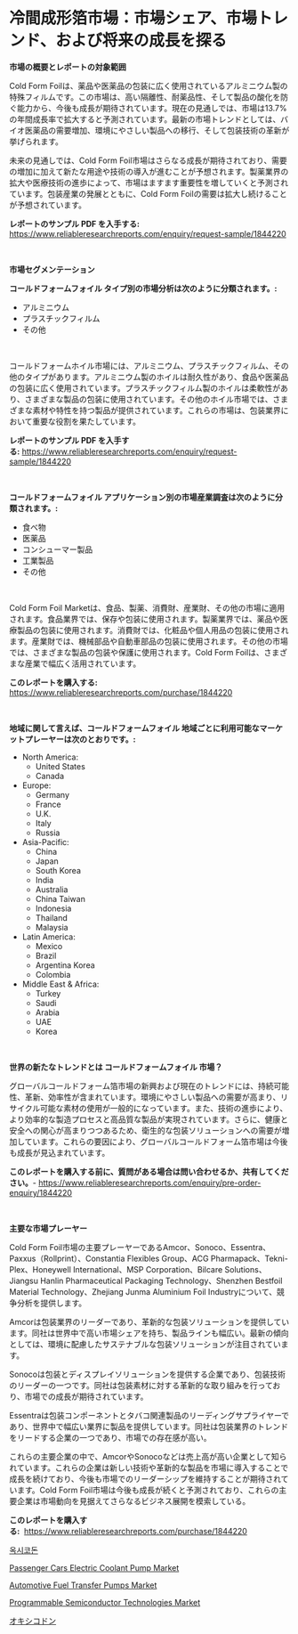 <p><h1>冷間成形箔市場：市場シェア、市場トレンド、および将来の成長を探る</h1></p><p><strong>市場の概要とレポートの対象範囲</strong></p>
<p><p>Cold Form Foilは、薬品や医薬品の包装に広く使用されているアルミニウム製の特殊フィルムです。この市場は、高い隔離性、耐薬品性、そして製品の酸化を防ぐ能力から、今後も成長が期待されています。現在の見通しでは、市場は13.7%の年間成長率で拡大すると予測されています。最新の市場トレンドとしては、バイオ医薬品の需要増加、環境にやさしい製品への移行、そして包装技術の革新が挙げられます。</p><p>未来の見通しでは、Cold Form Foil市場はさらなる成長が期待されており、需要の増加に加えて新たな用途や技術の導入が進むことが予想されます。製薬業界の拡大や医療技術の進歩によって、市場はますます重要性を増していくと予測されています。包装産業の発展とともに、Cold Form Foilの需要は拡大し続けることが予想されています。</p></p>
<p><strong>レポートのサンプル PDF を入手する:</strong> <a href="https://www.reliableresearchreports.com/enquiry/request-sample/1844220">https://www.reliableresearchreports.com/enquiry/request-sample/1844220</a></p>
<p>&nbsp;</p>
<p><strong>市場セグメンテーション</strong></p>
<p><strong>コールドフォームフォイル タイプ別の市場分析は次のように分類されます。:</strong></p>
<p><ul><li>アルミニウム</li><li>プラスチックフィルム</li><li>その他</li></ul></p>
<p>&nbsp;</p>
<p><p>コールドフォームホイル市場には、アルミニウム、プラスチックフィルム、その他のタイプがあります。アルミニウム製のホイルは耐久性があり、食品や医薬品の包装に広く使用されています。プラスチックフィルム製のホイルは柔軟性があり、さまざまな製品の包装に使用されています。その他のホイル市場では、さまざまな素材や特性を持つ製品が提供されています。これらの市場は、包装業界において重要な役割を果たしています。</p></p>
<p><strong>レポートのサンプル PDF を入手する:</strong>&nbsp;<a href="https://www.reliableresearchreports.com/enquiry/request-sample/1844220">https://www.reliableresearchreports.com/enquiry/request-sample/1844220</a></p>
<p>&nbsp;</p>
<p><strong> コールドフォームフォイル アプリケーション別の市場産業調査は次のように分類されます。:</strong></p>
<p><ul><li>食べ物</li><li>医薬品</li><li>コンシューマー製品</li><li>工業製品</li><li>その他</li></ul></p>
<p>&nbsp;</p>
<p><p>Cold Form Foil Marketは、食品、製薬、消費財、産業財、その他の市場に適用されます。食品業界では、保存や包装に使用されます。製薬業界では、薬品や医療製品の包装に使用されます。消費財では、化粧品や個人用品の包装に使用されます。産業財では、機械部品や自動車部品の包装に使用されます。その他の市場では、さまざまな製品の包装や保護に使用されます。Cold Form Foilは、さまざまな産業で幅広く活用されています。</p></p>
<p><strong>このレポートを購入する:</strong>&nbsp; <a href="https://www.reliableresearchreports.com/purchase/1844220">https://www.reliableresearchreports.com/purchase/1844220</a></p>
<p>&nbsp;</p>
<p><strong>地域に関して言えば、コールドフォームフォイル 地域ごとに利用可能なマーケットプレーヤーは次のとおりです。:</strong></p>
<p><ul>
    <li>
        North America:
        <ul>
            <li>United States</li>
            <li>Canada</li>
        </ul>
    </li>
    <li>
        Europe:
        <ul>
            <li>Germany</li>
            <li>France</li>
            <li>U.K.</li>
            <li>Italy</li>
            <li>Russia</li>
        </ul>
    </li>
    <li>
        Asia-Pacific:
        <ul>
            <li>China</li>
            <li>Japan</li>
            <li>South Korea</li>
            <li>India</li>
            <li>Australia</li>
            <li>China Taiwan</li>
            <li>Indonesia</li>
            <li>Thailand</li>
            <li>Malaysia</li>
        </ul>
    </li>
    <li>
        Latin America:
        <ul>
            <li>Mexico</li>
            <li>Brazil</li>
            <li>Argentina Korea</li>
            <li>Colombia</li>
        </ul>
    </li>
    <li>
        Middle East & Africa:
        <ul>
            <li>Turkey</li>
            <li>Saudi</li>
            <li>Arabia</li>
            <li>UAE</li>
            <li>Korea</li>
        </ul>
    </li>
    </ul></p>
<p>&nbsp;</p>
<p><strong>世界の新たなトレンドとは コールドフォームフォイル 市場？</strong></p>
<p><p>グローバルコールドフォーム箔市場の新興および現在のトレンドには、持続可能性、革新、効率性が含まれています。環境にやさしい製品への需要が高まり、リサイクル可能な素材の使用が一般的になっています。また、技術の進歩により、より効率的な製造プロセスと高品質な製品が実現されています。さらに、健康と安全への関心が高まりつつあるため、衛生的な包装ソリューションへの需要が増加しています。これらの要因により、グローバルコールドフォーム箔市場は今後も成長が見込まれています。</p></p>
<p><strong>このレポートを購入する前に、質問がある場合は問い合わせるか、共有してください。</strong>- <a href="https://www.reliableresearchreports.com/enquiry/pre-order-enquiry/1844220">https://www.reliableresearchreports.com/enquiry/pre-order-enquiry/1844220</a></p>
<p>&nbsp;</p>
<p><strong>主要な市場プレーヤー</strong></p>
<p><p>Cold Form Foil市場の主要プレーヤーであるAmcor、Sonoco、Essentra、Paxxus（Rollprint）、Constantia Flexibles Group、ACG Pharmapack、Tekni-Plex、Honeywell International、MSP Corporation、Bilcare Solutions、Jiangsu Hanlin Pharmaceutical Packaging Technology、Shenzhen Bestfoil Material Technology、Zhejiang Junma Aluminium Foil Industryについて、競争分析を提供します。</p><p>Amcorは包装業界のリーダーであり、革新的な包装ソリューションを提供しています。同社は世界中で高い市場シェアを持ち、製品ラインも幅広い。最新の傾向としては、環境に配慮したサステナブルな包装ソリューションが注目されています。</p><p>Sonocoは包装とディスプレイソリューションを提供する企業であり、包装技術のリーダーの一つです。同社は包装素材に対する革新的な取り組みを行っており、市場での成長が期待されています。</p><p>Essentraは包装コンポーネントとタバコ関連製品のリーディングサプライヤーであり、世界中で幅広い業界に製品を提供しています。同社は包装業界のトレンドをリードする企業の一つであり、市場での存在感が高い。</p><p>これらの主要企業の中で、AmcorやSonocoなどは売上高が高い企業として知られています。これらの企業は新しい技術や革新的な製品を市場に導入することで成長を続けており、今後も市場でのリーダーシップを維持することが期待されています。Cold Form Foil市場は今後も成長が続くと予測されており、これらの主要企業は市場動向を見据えてさらなるビジネス展開を模索している。</p></p>
<p><strong>このレポートを購入する:</strong>&nbsp;&nbsp;<a href="https://www.reliableresearchreports.com/purchase/1844220">https://www.reliableresearchreports.com/purchase/1844220</a></p>
<p><p><a href="https://github.com/vs10l4sfg5c/Market-Research-Report-List-1/blob/main/3929548185505.md">옥시코돈</a></p><p><a href="https://issuu.com/reportprime-2/docs/passenger-cars-electric-coolant-pump-market-size-2">Passenger Cars Electric Coolant Pump Market</a></p><p><a href="https://issuu.com/reportprime-2/docs/automotive-fuel-transfer-pumps-market-size-2030.pp">Automotive Fuel Transfer Pumps Market</a></p><p><a href="https://github.com/Krish2023na/Market-Research-Report-List-3/blob/main/programmable-semiconductor-technologies-market.md">Programmable Semiconductor Technologies Market</a></p><p><a href="https://github.com/cnnriuez22368/Market-Research-Report-List-1/blob/main/5593880185510.md">オキシコドン</a></p></p>